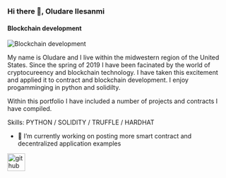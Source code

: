 ### Hi there 👋, Oludare Ilesanmi
#### Blockchain development
![Blockchain development](https://res.cloudinary.com/springboard-images/image/upload/c_limit,dpr_1.0,f_auto,fl_lossy,q_auto/v1/uploads/learning_path/thumb/1522460472_LP-thumbnail-blockchain.png)

My name is Oludare and I live within the midwestern region of the United States. Since the spring of 2019 I have been facinated by the world of cryptocureency and blockchain technology. I have taken this excitement and applied it to contract and blockchain development. I enjoy progamminging in python and solidilty.

Within this portfolio I have included a number of projects and contracts I have compiled.

Skills: PYTHON / SOLIDITY / TRUFFLE / HARDHAT

- 🔭 I’m currently working on posting more smart contract and decentralized application examples 


[<img src='https://cdn.jsdelivr.net/npm/simple-icons@3.0.1/icons/github.svg' alt='github' height='40'>](https://github.com/Samuelile)  


<!--
**Samuelile/Samuelile** is a ✨ _special_ ✨ repository because its `README.md` (this file) appears on your GitHub profile.

Here are some ideas to get you started:

- 🔭 I’m currently working on ...
- 🌱 I’m currently learning ...
- 👯 I’m looking to collaborate on ...
- 🤔 I’m looking for help with ...
- 💬 Ask me about ...
- 📫 How to reach me: ...
- 😄 Pronouns: ...
- ⚡ Fun fact: ...
-->
